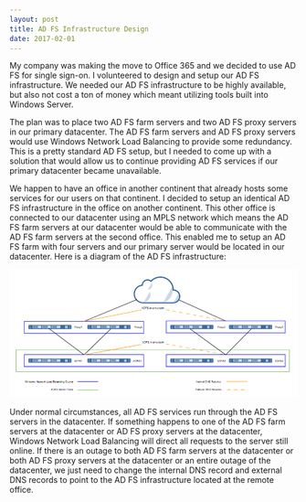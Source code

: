 ```yaml
---
layout: post
title: AD FS Infrastructure Design
date: 2017-02-01
---
```


My company was making the move to Office 365 and we decided to use AD FS for single sign-on. I volunteered to design and setup our AD FS infrastructure. We needed our AD FS infrastructure to be highly available, but also not cost a ton of money which meant utilizing tools built into Windows Server.

The plan was to place two AD FS farm servers and two AD FS proxy servers in our primary datacenter. The AD FS farm servers and AD FS proxy servers would use Windows Network Load Balancing to provide some redundancy. This is a pretty standard AD FS setup, but I needed to come up with a solution that would allow us to continue providing AD FS services if our primary datacenter became unavailable.

We happen to have an office in another continent that already hosts some services for our users on that continent. I decided to setup an identical AD FS infrastructure in the office on another continent. This other office is connected to our datacenter using an MPLS network which means the AD FS farm servers at our datacenter would be able to communicate with the AD FS farm servers at the second office. This enabled me to setup an AD FS farm with four servers and our primary server would be located in our datacenter. Here is a diagram of the AD FS infrastructure:

![ADFS Diagram](/public/pics/ADFS_Diagram.png)

Under normal circumstances, all AD FS services run through the AD FS servers in the datacenter. If something happens to one of the AD FS farm servers at the datacenter or AD FS proxy servers at the datacenter, Windows Network Load Balancing will direct all requests to the server still online. If there is an outage to both AD FS farm servers at the datacenter or both AD FS proxy servers at the datacenter or an entire outage of the datacenter, we just need to change the internal DNS record and external DNS records to point to the AD FS infrastructure located at the remote office.